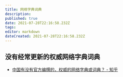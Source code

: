 ```yaml
---
title: 网络字典词典
description: 
published: true
date: 2021-07-28T22:16:58.232Z
tags:
editor: markdown
dateCreated: 2021-07-28T22:16:58.232Z
---
```


## 没有经常更新的权威网络字典词典

+ [中国有没有官方编撰的，权威的网络字典或词典？ - 知乎](https://web.archive.org/web/20210728131053/https://www.zhihu.com/question/37704418)

## 
